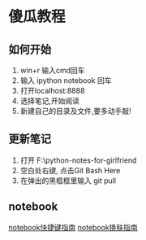 
# 傻瓜教程

## 如何开始
   1. win+r  输入cmd回车
   2. 输入 ipython notebook 回车
   3. 打开localhost:8888
   4. 选择笔记,开始阅读
   5. 新建自己的目录及文件,要多动手敲!

## 更新笔记
   1. 打开 F:\python-notes-for-girlfriend
   2. 空白处右键, 点击Git Bash Here
   3. 在弹出的黑框框里输入 git pull

## notebook
   [notebook快捷键指南](https://blog.csdn.net/eswai/article/details/53642802) 
   [notebook换肤指南](https://blog.csdn.net/DSTJWJW/article/details/85304390) 

